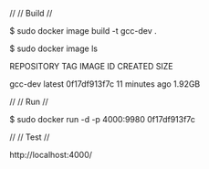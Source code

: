 //
// Build
//

$ sudo docker image build -t gcc-dev .

$ sudo docker image ls

REPOSITORY          TAG                 IMAGE ID            CREATED             SIZE

gcc-dev             latest              0f17df913f7c        11 minutes ago      1.92GB

//
// Run
//

$ sudo docker run -d -p 4000:9980 0f17df913f7c

//
// Test
//

http://localhost:4000/


